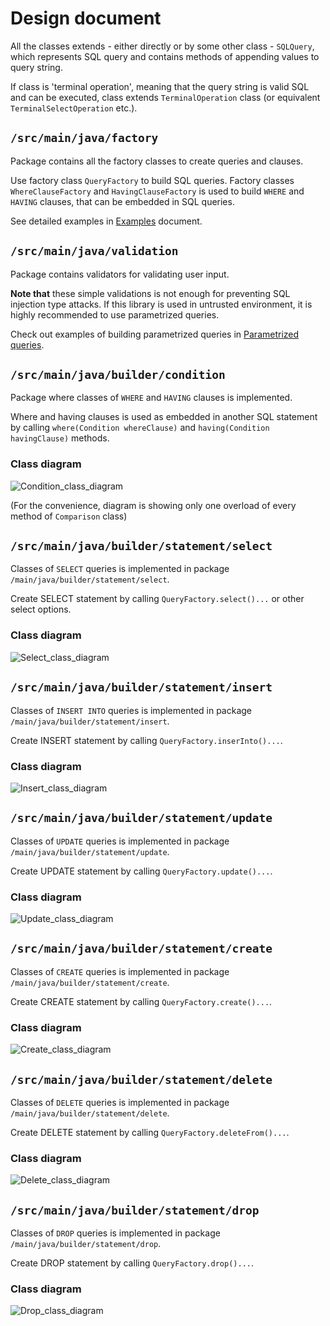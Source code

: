 # Design document

All the classes extends - either directly or by some other class - `SQLQuery`, which represents SQL query and contains methods of appending values to query string.

If class is 'terminal operation', meaning that the query string is valid SQL and can be executed, class extends `TerminalOperation` class (or equivalent `TerminalSelectOperation` etc.).

## `/src/main/java/factory`

Package contains all the factory classes to create queries and clauses.  

Use factory class `QueryFactory` to build SQL queries. Factory classes `WhereClauseFactory` and `HavingClauseFactory` is used to build `WHERE` and `HAVING` clauses, that can be embedded in SQL queries.

See detailed examples in [Examples](https://github.com/MiguelSombrero/sql-query-builder/tree/develop/docs/examples.md) document.

## `/src/main/java/validation`

Package contains validators for validating user input.

**Note that** these simple validations is not enough for preventing SQL injection type attacks. If this library is used in untrusted environment, it is highly recommended to use parametrized queries.

Check out examples of building parametrized queries in [Parametrized queries](#parametrized).

## `/src/main/java/builder/condition`

Package where classes of `WHERE` and `HAVING` clauses is implemented.

Where and having clauses is used as embedded in another SQL statement by calling `where(Condition whereClause)` and `having(Condition havingClause)` methods.

### Class diagram

![Condition_class_diagram](https://github.com/MiguelSombrero/sql-query-builder/blob/develop/docs/where-class-diagram.jpg)

(For the convenience, diagram is showing only one overload of every method of `Comparison` class)

## `/src/main/java/builder/statement/select`

Classes of `SELECT` queries is implemented in package `/main/java/builder/statement/select`.

Create SELECT statement by calling `QueryFactory.select()...` or other select options.

### Class diagram

![Select_class_diagram](https://github.com/MiguelSombrero/sql-query-builder/blob/develop/docs/select-class-diagram.jpg)

## `/src/main/java/builder/statement/insert`

Classes of `INSERT INTO` queries is implemented in package `/main/java/builder/statement/insert`.

Create INSERT statement by calling `QueryFactory.inserInto()...`.

### Class diagram

![Insert_class_diagram](https://github.com/MiguelSombrero/sql-query-builder/blob/develop/docs/insert-class-diagram.jpg)

## `/src/main/java/builder/statement/update`

Classes of `UPDATE` queries is implemented in package `/main/java/builder/statement/update`.

Create UPDATE statement by calling `QueryFactory.update()...`.

### Class diagram

![Update_class_diagram](https://github.com/MiguelSombrero/sql-query-builder/blob/develop/docs/update-class-diagram.jpg)

## `/src/main/java/builder/statement/create`

Classes of `CREATE` queries is implemented in package `/main/java/builder/statement/create`.

Create CREATE statement by calling `QueryFactory.create()...`.

### Class diagram

![Create_class_diagram](https://github.com/MiguelSombrero/sql-query-builder/blob/develop/docs/create-class-diagram.jpg)

## `/src/main/java/builder/statement/delete`

Classes of `DELETE` queries is implemented in package `/main/java/builder/statement/delete`.

Create DELETE statement by calling `QueryFactory.deleteFrom()...`.

### Class diagram

![Delete_class_diagram](https://github.com/MiguelSombrero/sql-query-builder/blob/develop/docs/delete-class-diagram.jpg)

## `/src/main/java/builder/statement/drop`

Classes of `DROP` queries is implemented in package `/main/java/builder/statement/drop`.

Create DROP statement by calling `QueryFactory.drop()...`.

### Class diagram

![Drop_class_diagram](https://github.com/MiguelSombrero/sql-query-builder/blob/develop/docs/drop-class-diagram.jpg)

